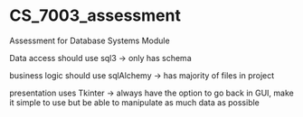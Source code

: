 # CS_7003_assessment
Assessment for Database Systems Module 

Data access should use sql3 -> only has schema 

business logic should use sqlAlchemy -> has majority of files in project 

presentation uses Tkinter -> always have the option to go back in GUI, make it simple to use but be able to manipulate as much data as possible

